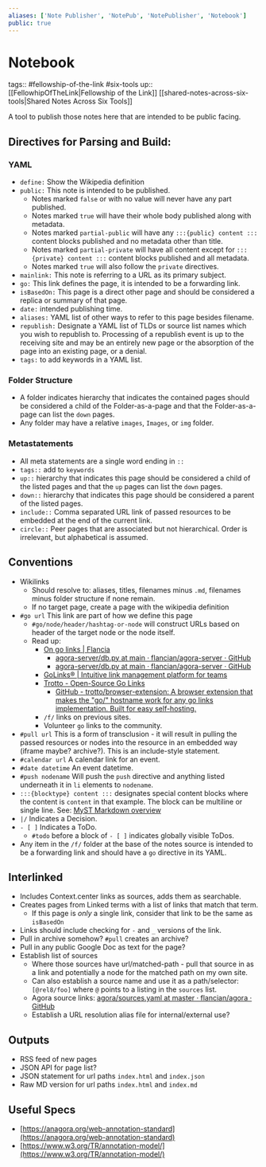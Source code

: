 ```yaml
---
aliases: ['Note Publisher', 'NotePub', 'NotePublisher', 'Notebook']
public: true
---
```


# Notebook

tags:: #fellowship-of-the-link #six-tools 
up:: [[FellowhipOfTheLink|Fellowship of the Link]] [[shared-notes-across-six-tools|Shared Notes Across Six Tools]]

A tool to publish those notes here that are intended to be public facing. 

## Directives for Parsing and Build: 

### YAML

- `define:` Show the Wikipedia definition 
- `public:` This note is intended to be published. 
	- Notes marked `false` or with no value will never have any part published. 
	- Notes marked `true` will have their whole body published along with metadata. 
	- Notes marked `partial-public` will have any `:::{public} content :::` content blocks published and no metadata other than title. 
	- Notes marked `partial-private` will have all content except for `:::{private} content :::` content blocks published and all metadata. 
	- Notes marked `true` will also follow the `private` directives. 
- `mainlink:` This note is referring to a URL as its primary subject. 
- `go:` This link defines the page, it is intended to be a forwarding link. 
- `isBasedOn:` This page is a direct other page and should be considered a replica or summary of that page. 
- `date:` intended publishing time. 
- `aliases:` YAML list of other ways to refer to this page besides filename. 
- `republish:` Designate a YAML list of TLDs or source list names which you wish to republish to. Processing of a republish event is up to the receiving site and may be an entirely new page or the absorption of the page into an existing page, or a denial. 
- `tags:`  to add keywords in a YAML list.  

### Folder Structure 

- A folder indicates hierarchy that indicates the contained pages should be considered a child of the Folder-as-a-page and that the Folder-as-a-page can list the `down` pages. 
- Any folder may have a relative `images`, `Images`, or `img` folder. 

### Metastatements 

- All meta statements are a single word ending in `:: `
- `tags::` add to `keywords`
- `up::` hierarchy that indicates this page should be considered a child of the listed pages and that the `up` pages can list the `down` pages. 
- `down::` hierarchy that indicates this page should be considered a parent of the listed pages. 
- `include::` Comma separated URL link of passed resources to be embedded at the end of the current link. 
- `circle::` Peer pages that are associated but not hierarchical. Order is irrelevant, but alphabetical is assumed.  

## Conventions 

- Wikilinks 
	- Should resolve to: aliases, titles, filenames minus `.md`, filenames minus folder structure if none remain. 
	- If no target page, create a page with the wikipedia definition 
- `#go url` This link are part of how we define this page
	- `#go/node/header/hashtag-or-node` will construct URLs based on header of the target node or the node itself. 
	- Read up: 
		- [On go links | Flancia](https://flancia.org/mine/go-links/)
			- [agora-server/db.py at main · flancian/agora-server · GitHub](https://github.com/flancian/agora-server/blob/main/app/db.py#L658)
			- [agora-server/db.py at main · flancian/agora-server · GitHub](https://github.com/flancian/agora-server/blob/main/app/db.py#L266)
		- [GoLinks® | Intuitive link management platform for teams](https://www.golinks.io/)
		- [Trotto - Open-Source Go Links](https://www.trot.to/)
			- [GitHub - trotto/browser-extension: A browser extension that makes the "go/" hostname work for any go links implementation. Built for easy self-hosting.](https://github.com/trotto/browser-extension)
		- `/f/` links on previous sites. 
		- Volunteer `go` links to the community. 
- `#pull url` This is a form of transclusion - it will result in pulling the passed resources or nodes into the resource in an embedded way (iframe maybe? archive?). This is an include-style statement. 
- `#calendar url` A calendar link for an event. 
- `#date datetime` An event datetime. 
- `#push nodename` Will push the `push` directive and anything listed underneath it in `li` elements to `nodename`.
- `:::{blocktype} content :::` designates special content blocks where the content is ` content ` in that example. The block can be multiline or single line. See: [MyST Markdown overview](https://datascientistforai.github.io/DataScienceStudy/content/myst.html#content-myst-directives)
- `|/` Indicates a Decision. 
- `- [ ]` Indicates a ToDo.
  - `#todo` before a block of `- [ ]` indicates globally visible ToDos. 
- Any item in the `/f/` folder at the base of the notes source is intended to be a forwarding link and should have a `go` directive in its YAML. 

## Interlinked

- Includes Context.center links as sources, adds them as searchable.
- Creates pages from Linked terms with a list of links that match that term. 
	- If this page is *only* a single link, consider that link to be the same as `isBasedOn`
- Links should include checking for `-` and `_` versions of the link.
- Pull in archive somehow? `#pull` creates an archive? 
- Pull in any public Google Doc as text for the page? 
- Establish list of sources 
	- Where those sources have url/matched-path - pull that source in as a link and potentially a node for the matched path on my own site. 
	- Can also establish a source name and use it as a path/selector: `[@rel8/foo]` where `@` points to a listing in the `sources` list. 
	- Agora source links: [agora/sources.yaml at master · flancian/agora · GitHub](https://github.com/flancian/agora/blob/master/sources.yaml)
	- Establish a URL resolution alias file for internal/external use? 

## Outputs 

- RSS feed of new pages 
- JSON API for page list? 
- JSON statement for url paths `index.html` and `index.json` 
- Raw MD version for url paths `index.html` and `index.md` 

## Useful Specs 

- [https://anagora.org/web-annotation-standard](https://anagora.org/web-annotation-standard) 
- [https://www.w3.org/TR/annotation-model/](https://www.w3.org/TR/annotation-model/)
